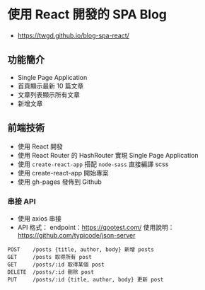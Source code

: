 # 使用 React 開發的 SPA Blog

- https://twgd.github.io/blog-spa-react/
　 　
　
　

## 功能簡介

- Single Page Application
- 首頁顯示最新 10 篇文章
- 文章列表顯示所有文章
- 新增文章
　
　

## 前端技術
- 使用 React 開發
- 使用 React Router 的 HashRouter 實現 Single Page Application
- 使用 `create-react-app` 搭配 `node-sass` 直接編譯 scss
- 使用 create-react-app 開始專案
- 使用 gh-pages 發佈到 Github

### 串接 API

- 使用 axios 串接
- API 格式：
endpoint：https://qootest.com/
使用說明：https://github.com/typicode/json-server

```
POST    /posts {title, author, body} 新增 posts
GET     /posts 取得所有 post
GET     /posts/:id 取得某個 post
DELETE  /posts/:id 刪除 post
PUT     /posts/:id {title, author, body} 更新 post
```